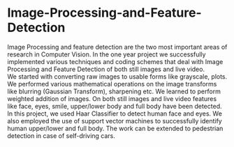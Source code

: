 # Image-Processing-and-Feature-Detection
Image Processing and feature detection are the two most important areas of research in Computer Vision. In the one year project we successfully implemented various techniques and coding schemes that deal with Image Processing and Feature Detection of both still images and live video.  
We started with converting raw images to usable forms like grayscale, plots. We performed various mathematical operations on the image transforms like blurring (Gaussian Transform), sharpening etc. We learned to perform weighted addition of images. On both still images and live video features like face, eyes, smile, upper/lower body and full body have been detected. In this project, we used Haar Classifier to detect human face and eyes. We also employed the use of support vector machines to successfully identify human upper/lower and full body. The work can be extended to pedestrian detection in case of self-driving cars.    
